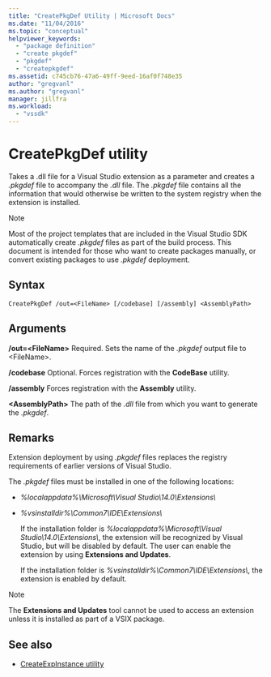 ```yaml
---
title: "CreatePkgDef Utility | Microsoft Docs"
ms.date: "11/04/2016"
ms.topic: "conceptual"
helpviewer_keywords:
  - "package definition"
  - "create pkgdef"
  - "pkgdef"
  - "createpkgdef"
ms.assetid: c745cb76-47a6-49ff-9eed-16af0f748e35
author: "gregvanl"
ms.author: "gregvanl"
manager: jillfra
ms.workload:
  - "vssdk"
---
```

# CreatePkgDef utility
Takes a .dll file for a Visual Studio extension as a parameter and creates a *.pkgdef* file to accompany the *.dll* file. The *.pkgdef* file contains all the information that would otherwise be written to the system registry when the extension is installed.

> [!NOTE]
> Most of the project templates that are included in the Visual Studio SDK automatically create *.pkgdef* files as part of the build process. This document is intended for those who want to create packages manually, or convert existing packages to use *.pkgdef*  deployment.

## Syntax

```
CreatePkgDef /out=<FileName> [/codebase] [/assembly] <AssemblyPath>
```

## Arguments
 **/out=&lt;FileName&gt;**
 Required. Sets the name of the *.pkgdef* output file to &lt;FileName&gt;.

 **/codebase**
 Optional. Forces registration with the **CodeBase** utility.

 **/assembly**
 Forces registration with the **Assembly** utility.

 **&lt;AssemblyPath&gt;**
 The path of the *.dll* file from which you want to generate the *.pkgdef*.

## Remarks
 Extension deployment by using *.pkgdef* files replaces the registry requirements of earlier versions of Visual Studio.

 The *.pkgdef* files must be installed in one of the following locations:

- *%localappdata%\Microsoft\Visual Studio\14.0\Extensions\\*

- *%vsinstalldir%\Common7\IDE\Extensions\\*

  If the installation folder is *%localappdata%\Microsoft\Visual Studio\14.0\Extensions\\*, the extension will be recognized by Visual Studio, but will be disabled by default. The user can enable the extension by using **Extensions and Updates**.

  If the installation folder is *%vsinstalldir%\Common7\IDE\Extensions\\*, the extension is enabled by default.

> [!NOTE]
> The **Extensions and Updates** tool cannot be used to access an extension unless it is installed as part of a VSIX package.

## See also
- [CreateExpInstance utility](../../extensibility/internals/createexpinstance-utility.md)